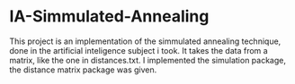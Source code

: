 # IA-Simmulated-Annealing
This project is an implementation of the simmulated annealing technique, done in the artificial inteligence subject i took.
It takes the data from a matrix, like the one in distances.txt.
I implemented the simulation package, the distance matrix package was given.
